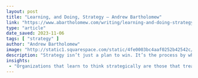 ```yaml
---
layout: post
title: "Learning, and Doing, Strategy — Andrew Bartholomew"
link: "https://www.abartholomew.com/writing/learning-and-doing-strategy"
type: "article"
date_saved: 2023-11-06
tags: [ "strategy" ]
author: "Andrew Bartholomew"
image: "http://static1.squarespace.com/static/4fe0003bc4aaf0252b42542c/t/62b728fb7e4e280b86d863e7/1656170748025/623380A0-A320-4A5E-A708-81B00E501ADB.jpeg?format=1500w"
description: "Strategy isn’t just a plan to win. It’s the process by which you execute and refine that plan. And when done well, the strategy process is the best way to teach new leaders to think strategically."
insights:
 - "Organizations that learn to think strategically are those that treat it as a constant practice. That’s because strategy is not just a plan to win — it’s a process. Making strategy and executing strategy are two sides of the same coin. You don’t have a strategy. You do strategy. The trick is to build a management system for strategic discussion. Building a legible system fosters better decision-making. Just as important, it forces new leaders to practice strategy. Having to stand and deliver a plan for your team that fits into the company strategy is the best way to get better at thinking strategically."
---
```


